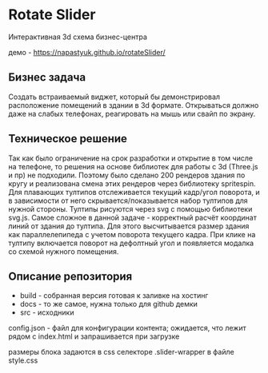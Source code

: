 # Rotate Slider

Интерактивная 3d схема бизнес-центра

демо - https://napastyuk.github.io/rotateSlider/

## Бизнес задача
Создать встраиваемый виджет, который бы демонстрировал расположение помещений в здании в 3d формате. Открываться должно даже на слабых телефонах, реагировать на мышь или свайп по экрану.

## Техническое решение
Так как было ограничение на срок разработки и открытие в том числе на телефоне, то решения на основе библиотек для работы с 3d (Three.js и пр) не подходили. Поэтому было сделано 200 рендеров здания по кругу и реализована смена этих рендеров через библиотеку spritespin. Для плавающих тултипов отслеживается текущий кадр/угол поворота, и в зависимости от него скрывается/показывается набор тултипов для нужной стороны. Тултипы рисуются через svg c помощью библиотеки svg.js. Самое сложное в данной задаче - корректный расчёт координат линий от здания до тултипа. Для этого высчитывается размер здания как параллелепипеда с учетом поворота текущего кадра. При клике на тултипу включается поворот на дефолтный угол и появляется модалка со схемой нужного помещения.

## Описание репозитория

- build - собранная версия готовая к заливке на хостинг
- docs - то же самое, нужна только для github демки 
- src - исходники

config.json - файл для конфигурации контента; ожидается, что лежит рядом с index.html и запрашивается при загрузке

размеры блока задаются в css селекторе .slider-wrapper в файле style.css
